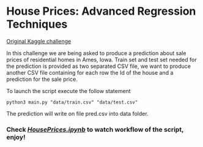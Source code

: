 # House Prices: Advanced Regression Techniques
[Original Kaggle challenge](https://www.kaggle.com/c/house-prices-advanced-regression-techniques)

In this challenge we are being asked to produce a prediction about sale prices of residential homes in Ames,
Iowa. Train set and test set needed for the prediction is provided as two separated CSV file, we want to produce
another CSV file containing for each row the Id of the house and a prediction for the sale price.


To launch the script execute the follow statement
```{r, engine='bash', run_script}
python3 main.py "data/train.csv" "data/test.csv"
```
The prediction will write on file pred.csv into data folder.

### Check [_HousePrices.ipynb_](https://github.com/formich/py3-RegressionHousePrices/blob/master/HousePrices.ipynb) to watch workflow of the script, enjoy!